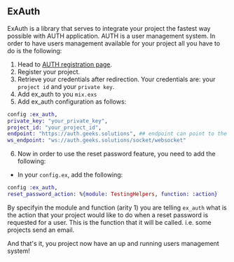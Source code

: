 ## ExAuth

ExAuth is a library that serves to integrate your project the fastest way possible with AUTH application. AUTH is a user management system. In order to have users management available for your project all you have to do is the following:

1. Head to [AUTH registration page](https://auth.geeks.solutions/register).
2. Register your project.
3. Retrieve your credentials after redirection. Your credentials are: your `project id` and your `private key`.
4. Add ex_auth to you `mix.exs`
5. Add ex_auth configuration as follows:
 ```elixir
 config :ex_auth,
 private_key: "your_private_key",
 project_id: "your_project_id",
 endpoint: "https://auth.geeks.solutions", ## endpoint can point to the test site or to the live site.
 ws_endpoint: "ws://auth.geeks.solutions/socket/websocket"
 ```
 6. Now in order to use the reset password feature, you need to add the following:
  - In your `config.ex`, add the following: 
  ```elixir
  config :ex_auth,
  reset_password_action: %{module: TestingHelpers, function: :action}
  ```
  By specifyin the module and function (arity 1) you are telling `ex_auth` what is the action that your project would like to do when a reset password is requested for a user. This is the function that it will be called.  i.e. some projects send an email.

And that's it, you project now have an up and running users management system!